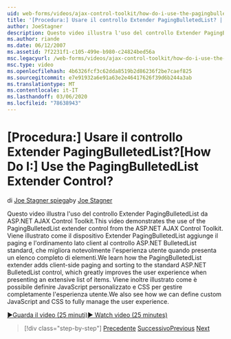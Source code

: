 ```yaml
---
uid: web-forms/videos/ajax-control-toolkit/how-do-i-use-the-pagingbulletedlist-extender-control
title: '[Procedura:] Usare il controllo Extender PagingBulletedList? | Microsoft Docs'
author: JoeStagner
description: Questo video illustra l'uso del controllo Extender PagingBulletedList da ASP.NET AJAX Control Toolkit. Viene illustrato il modo in cui il PagingBulletedList viene esteso...
ms.author: riande
ms.date: 06/12/2007
ms.assetid: 7f2231f1-c105-499e-b980-c24824bed56a
msc.legacyurl: /web-forms/videos/ajax-control-toolkit/how-do-i-use-the-pagingbulletedlist-extender-control
msc.type: video
ms.openlocfilehash: 4b6326fcf3c62dda8519b2d86236f2be7caef825
ms.sourcegitcommit: e7e91932a6e91a63e2e46417626f39d6b244a3ab
ms.translationtype: MT
ms.contentlocale: it-IT
ms.lasthandoff: 03/06/2020
ms.locfileid: "78638943"
---
```

# <a name="how-do-i-use-the-pagingbulletedlist-extender-control"></a><span data-ttu-id="eed33-105">[Procedura:] Usare il controllo Extender PagingBulletedList?</span><span class="sxs-lookup"><span data-stu-id="eed33-105">[How Do I:] Use the PagingBulletedList Extender Control?</span></span>

<span data-ttu-id="eed33-106">di [Joe Stagner spiega](https://github.com/JoeStagner)</span><span class="sxs-lookup"><span data-stu-id="eed33-106">by [Joe Stagner](https://github.com/JoeStagner)</span></span>

<span data-ttu-id="eed33-107">Questo video illustra l'uso del controllo Extender PagingBulletedList da ASP.NET AJAX Control Toolkit.</span><span class="sxs-lookup"><span data-stu-id="eed33-107">This video demonstrates the use of the PagingBulletedList extender control from the ASP.NET AJAX Control Toolkit.</span></span> <span data-ttu-id="eed33-108">Viene illustrato come il dispositivo Extender PagingBulletedList aggiunge il paging e l'ordinamento lato client al controllo ASP.NET BulletedList standard, che migliora notevolmente l'esperienza utente quando presenta un elenco completo di elementi.</span><span class="sxs-lookup"><span data-stu-id="eed33-108">We learn how the PagingBulletedList extender adds client-side paging and sorting to the standard ASP.NET BulletedList control, which greatly improves the user experience when presenting an extensive list of items.</span></span> <span data-ttu-id="eed33-109">Viene inoltre illustrato come è possibile definire JavaScript personalizzato e CSS per gestire completamente l'esperienza utente.</span><span class="sxs-lookup"><span data-stu-id="eed33-109">We also see how we can define custom JavaScript and CSS to fully manage the user experience.</span></span>

[<span data-ttu-id="eed33-110">&#9654;Guarda il video (25 minuti)</span><span class="sxs-lookup"><span data-stu-id="eed33-110">&#9654; Watch video (25 minutes)</span></span>](https://channel9.msdn.com/Blogs/ASP-NET-Site-Videos/how-do-i-use-the-pagingbulletedlist-extender-control)

> [!div class="step-by-step"]
> <span data-ttu-id="eed33-111">[Precedente](how-do-i-use-the-aspnet-ajax-listsearch-extender.md)
> [Successivo](how-do-i-use-the-numericupdown-extender-control.md)</span><span class="sxs-lookup"><span data-stu-id="eed33-111">[Previous](how-do-i-use-the-aspnet-ajax-listsearch-extender.md)
[Next](how-do-i-use-the-numericupdown-extender-control.md)</span></span>
